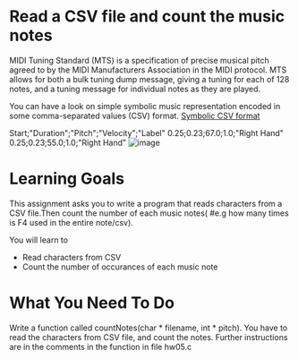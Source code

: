 # Read a CSV file and count the music notes

MIDI Tuning Standard (MTS) is a specification of precise musical pitch agreed to by the MIDI Manufacturers Association in the MIDI protocol. MTS allows for both a bulk tuning dump message, giving a tuning for each of 128 notes, and a tuning message for individual notes as they are played. 

You can have a look on simple symbolic music representation encoded in some comma-separated values (CSV) format. 
[Symbolic CSV format](https://www.audiolabs-erlangen.de/resources/MIR/FMP/C1/C1S2_CSV.html)

Start;"Duration";"Pitch";"Velocity";"Label"
0.25;0.23;67.0;1.0;"Right Hand"
0.25;0.23;55.0;1.0;"Right Hand"
![image](https://github.com/user-attachments/assets/79bb0f4f-38eb-4ab7-9635-c453dd103739)


Learning Goals 
==============

This assignment asks you to write a program that reads characters from a CSV file.Then count the number of each music notes( #e.g how many times is F4 used in the entire note/csv). 

You will learn to
* Read characters from CSV
* Count the number of occurances of each music note

What You Need To Do
===================

Write a function called countNotes(char * filename, int * pitch). You have to read the characters from CSV file, and count the notes. Further instructions are in the comments in the function in file hw05.c
